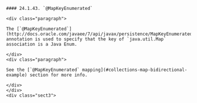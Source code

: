     #### 24.1.43. `@MapKeyEnumerated`

    <div class="paragraph">

    The [`@MapKeyEnumerated`](http://docs.oracle.com/javaee/7/api/javax/persistence/MapKeyEnumerated.html) annotation is used to specify that the key of `java.util.Map` association is a Java Enum.

    </div>
    <div class="paragraph">

    See the [`@MapKeyEnumerated` mapping](#collections-map-bidirectional-example) section for more info.

    </div>
    </div>
    <div class="sect3">